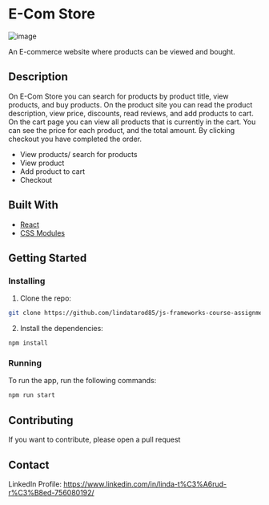 # E-Com Store

![image](https://i.postimg.cc/rmtqmFCK/Skjermbilde-2024-05-06-kl-17-07-01.png)

An E-commerce website where products can be viewed and bought.

## Description

On E-Com Store you can search for products by product title, view products, and buy products. On the product site you can read the product description, view price, discounts, read reviews, and add products to cart. On the cart page you can view all products that is currently in the cart. You can see the price for each product, and the total amount. By clicking checkout you have completed the order.

- View products/ search for products
- View product
- Add product to cart
- Checkout

## Built With

- [React](https://reactjs.org/)
- [CSS Modules](https://github.com/css-modules/css-modules)

## Getting Started

### Installing

1. Clone the repo:

```bash
git clone https://github.com/lindatarod85/js-frameworks-course-assignment.git
```

2. Install the dependencies:

```
npm install
```

### Running

To run the app, run the following commands:

```bash
npm run start
```

## Contributing

If you want to contribute, please open a pull request

## Contact

LinkedIn Profile: https://www.linkedin.com/in/linda-t%C3%A6rud-r%C3%B8ed-756080192/


